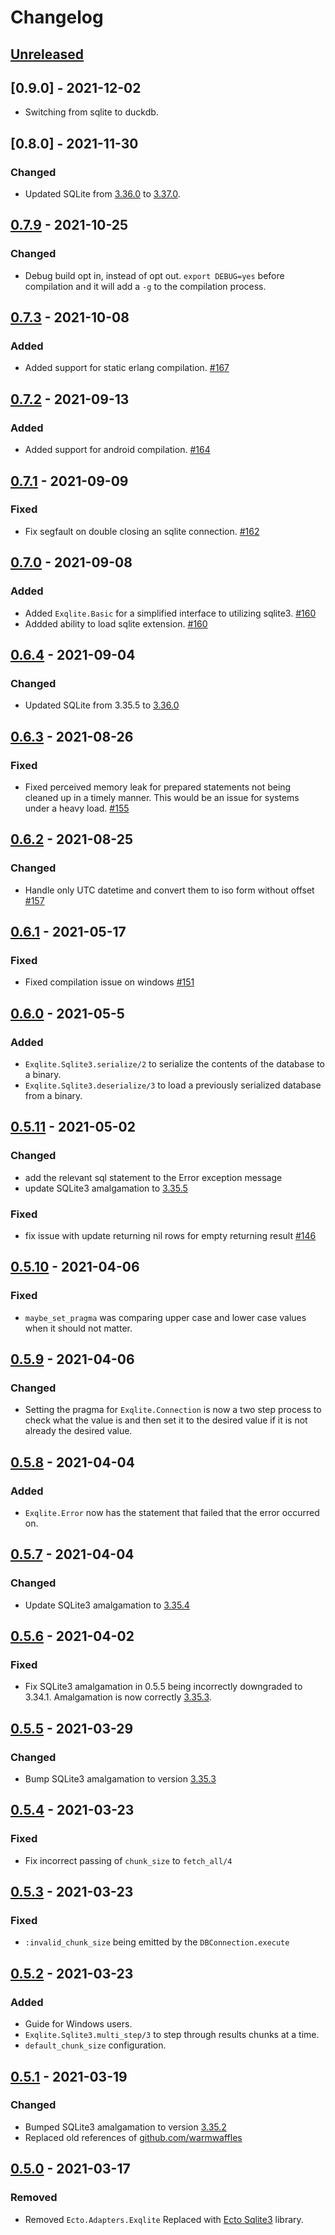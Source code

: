 # Changelog

## [Unreleased](unreleased)


## [0.9.0] - 2021-12-02
- Switching from sqlite to duckdb.

## [0.8.0] - 2021-11-30
### Changed
- Updated SQLite from [3.36.0](https://www.sqlite.org/releaselog/3_36_0.html) to [3.37.0](https://www.sqlite.org/releaselog/3_37_0.html).


## [0.7.9] - 2021-10-25
### Changed
- Debug build opt in, instead of opt out. `export DEBUG=yes` before compilation and it will add a `-g` to the compilation process.


## [0.7.3] - 2021-10-08
### Added
- Added support for static erlang compilation. [#167](https://github.com/elixir-sqlite/exqlite/pull/167)


## [0.7.2] - 2021-09-13
### Added
- Added support for android compilation. [#164](https://github.com/elixir-sqlite/exqlite/pull/162)


## [0.7.1] - 2021-09-09
### Fixed
- Fix segfault on double closing an sqlite connection. [#162](https://github.com/elixir-sqlite/exqlite/pull/162)


## [0.7.0] - 2021-09-08
### Added
- Added `Exqlite.Basic` for a simplified interface to utilizing sqlite3. [#160](https://github.com/elixir-sqlite/exqlite/pull/160)
- Addded ability to load sqlite extension. [#160](https://github.com/elixir-sqlite/exqlite/pull/160)


## [0.6.4] - 2021-09-04
### Changed
- Updated SQLite from 3.35.5 to [3.36.0](https://www.sqlite.org/releaselog/3_36_0.html)


## [0.6.3] - 2021-08-26
### Fixed
- Fixed perceived memory leak for prepared statements not being cleaned up in a timely manner. This would be an issue for systems under a heavy load. [#155](https://github.com/elixir-sqlite/exqlite/pull/155)


## [0.6.2] - 2021-08-25
### Changed
- Handle only UTC datetime and convert them to iso form without offset [#157](https://github.com/elixir-sqlite/exqlite/pull/157)


## [0.6.1] - 2021-05-17
### Fixed
- Fixed compilation issue on windows [#151](https://github.com/elixir-sqlite/exqlite/pull/151)


## [0.6.0] - 2021-05-5
### Added
- `Exqlite.Sqlite3.serialize/2` to serialize the contents of the database to a binary.
- `Exqlite.Sqlite3.deserialize/3` to load a previously serialized database from a binary.


## [0.5.11] - 2021-05-02
### Changed
- add the relevant sql statement to the Error exception message
- update SQLite3 amalgamation to [3.35.5](https://sqlite.org/releaselog/3_35_5.html)

### Fixed
- fix issue with update returning nil rows for empty returning result [#146](https://github.com/elixir-sqlite/exqlite/pull/146)


## [0.5.10] - 2021-04-06
### Fixed
- `maybe_set_pragma` was comparing upper case and lower case values when it
  should not matter.


## [0.5.9] - 2021-04-06
### Changed
- Setting the pragma for `Exqlite.Connection` is now a two step process to check
  what the value is and then set it to the desired value if it is not already
  the desired value.


## [0.5.8] - 2021-04-04
### Added
- `Exqlite.Error` now has the statement that failed that the error occurred on.


## [0.5.7] - 2021-04-04
### Changed
- Update SQLite3 amalgamation to [3.35.4](https://sqlite.org/releaselog/3_35_4.html)


## [0.5.6] - 2021-04-02
### Fixed
- Fix SQLite3 amalgamation in 0.5.5 being incorrectly downgraded to 3.34.1. Amalgamation is now correctly [3.35.3](https://sqlite.org/releaselog/3_35_3.html).


## [0.5.5] - 2021-03-29
### Changed
- Bump SQLite3 amalgamation to version [3.35.3](https://sqlite.org/releaselog/3_35_3.html)


## [0.5.4] - 2021-03-23
### Fixed
- Fix incorrect passing of `chunk_size` to `fetch_all/4`


## [0.5.3] - 2021-03-23
### Fixed
- `:invalid_chunk_size` being emitted by the `DBConnection.execute`


## [0.5.2] - 2021-03-23
### Added
- Guide for Windows users.
- `Exqlite.Sqlite3.multi_step/3` to step through results chunks at a time.
- `default_chunk_size` configuration.


## [0.5.1] - 2021-03-19
### Changed
- Bumped SQLite3 amalgamation to version [3.35.2](https://sqlite.org/releaselog/3_35_2.html)
- Replaced old references of [github.com/warmwaffles](http://github.com/warmwaffles)


## [0.5.0] - 2021-03-17
### Removed
- Removed `Ecto.Adapters.Exqlite`
  Replaced with [Ecto Sqlite3][ecto_sqlite3] library.


[ecto_sqlite3]: <https://github.com/elixir-sqlite/ecto_sqlite3>
[unreleased]: https://github.com/elixir-sqlite/exqlite/compare/v0.7.2...HEAD
[0.7.9]: https://github.com/elixir-sqlite/exqlite/compare/v0.7.3...v0.7.9
[0.7.3]: https://github.com/elixir-sqlite/exqlite/compare/v0.7.2...v0.7.3
[0.7.2]: https://github.com/elixir-sqlite/exqlite/compare/v0.7.0...v0.7.2
[0.7.1]: https://github.com/elixir-sqlite/exqlite/compare/v0.7.0...v0.7.1
[0.7.0]: https://github.com/elixir-sqlite/exqlite/compare/v0.6.4...v0.7.0
[0.6.4]: https://github.com/elixir-sqlite/exqlite/compare/v0.6.3...v0.6.4
[0.6.3]: https://github.com/elixir-sqlite/exqlite/compare/v0.6.2...v0.6.3
[0.6.2]: https://github.com/elixir-sqlite/exqlite/compare/v0.6.1...v0.6.2
[0.6.1]: https://github.com/elixir-sqlite/exqlite/compare/v0.6.0...v0.6.1
[0.6.0]: https://github.com/elixir-sqlite/exqlite/compare/v0.5.11...v0.6.0
[0.5.11]: https://github.com/elixir-sqlite/exqlite/compare/v0.5.10...v0.5.11
[0.5.10]: https://github.com/elixir-sqlite/exqlite/compare/v0.5.9...v0.5.10
[0.5.9]: https://github.com/elixir-sqlite/exqlite/compare/v0.5.8...v0.5.9
[0.5.8]: https://github.com/elixir-sqlite/exqlite/compare/v0.5.7...v0.5.8
[0.5.7]: https://github.com/elixir-sqlite/exqlite/compare/v0.5.6...v0.5.7
[0.5.6]: https://github.com/elixir-sqlite/exqlite/compare/v0.5.5...v0.5.6
[0.5.5]: https://github.com/elixir-sqlite/exqlite/compare/v0.5.4...v0.5.5
[0.5.4]: https://github.com/elixir-sqlite/exqlite/compare/v0.5.3...v0.5.4
[0.5.3]: https://github.com/elixir-sqlite/exqlite/compare/v0.5.2...v0.5.3
[0.5.2]: https://github.com/elixir-sqlite/exqlite/compare/v0.5.1...v0.5.2
[0.5.1]: https://github.com/elixir-sqlite/exqlite/compare/v0.5.0...v0.5.1
[0.5.0]: https://github.com/elixir-sqlite/exqlite/compare/v0.4.9...v0.5.0
